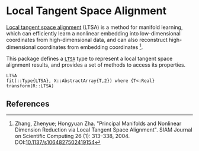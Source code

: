 # Local Tangent Space Alignment

[Local tangent space alignment](http://en.wikipedia.org/wiki/Local_tangent_space_alignment) (LTSA) is a method for manifold learning, which can efficiently learn a nonlinear embedding into low-dimensional coordinates from high-dimensional data, and can also reconstruct high-dimensional coordinates from embedding coordinates [^1].

This package defines a [`LTSA`](@ref) type to represent a local tangent space alignment results, and provides a set of methods to access its properties.

```@docs
LTSA
fit(::Type{LTSA}, X::AbstractArray{T,2}) where {T<:Real}
transform(R::LTSA)
```

## References
[^1]: Zhang, Zhenyue; Hongyuan Zha. "Principal Manifolds and Nonlinear Dimension Reduction via Local Tangent Space Alignment". SIAM Journal on Scientific Computing 26 (1): 313–338, 2004. DOI:[10.1137/s1064827502419154](http://dx.doi.org/doi:10.1137/s1064827502419154)
